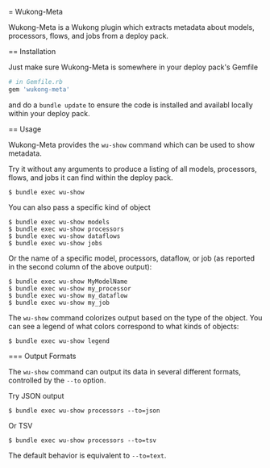 = Wukong-Meta

Wukong-Meta is a Wukong plugin which extracts metadata about models,
processors, flows, and jobs from a deploy pack.

== Installation

Just make sure Wukong-Meta is somewhere in your deploy pack's Gemfile

```ruby
# in Gemfile.rb
gem 'wukong-meta'
```

and do a `bundle update` to ensure the code is installed and availabl
locally within your deploy pack.

== Usage

Wukong-Meta provides the `wu-show` command which can be used to show
metadata.

Try it without any arguments to produce a listing of all models,
processors, flows, and jobs it can find within the deploy pack.

```
$ bundle exec wu-show
```

You can also pass a specific kind of object

```
$ bundle exec wu-show models
$ bundle exec wu-show processors
$ bundle exec wu-show dataflows
$ bundle exec wu-show jobs
```

Or the name of a specific model, processors, dataflow, or job (as
reported in the second column of the above output):

```
$ bundle exec wu-show MyModelName
$ bundle exec wu-show my_processor
$ bundle exec wu-show my_dataflow
$ bundle exec wu-show my_job
```

The `wu-show` command colorizes output based on the type of the
object.  You can see a legend of what colors correspond to what kinds
of objects:

```
$ bundle exec wu-show legend
```

=== Output Formats

The `wu-show` command can output its data in several different
formats, controlled by the `--to` option.

Try JSON output

```
$ bundle exec wu-show processors --to=json
```

Or TSV

```
$ bundle exec wu-show processors --to=tsv
```

The default behavior is equivalent to `--to=text`.
